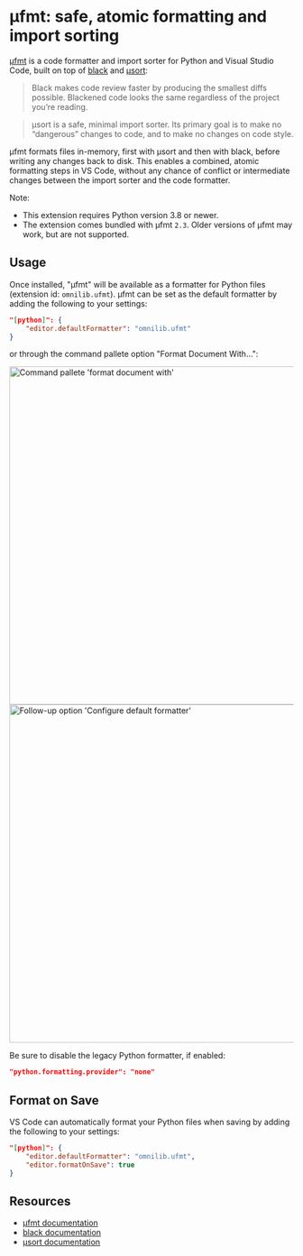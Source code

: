 # µfmt: safe, atomic formatting and import sorting

[µfmt][] is a code formatter and import sorter for Python and Visual Studio Code,
built on top of [black][] and [µsort][]:

> Black makes code review faster by producing the smallest diffs possible.
  Blackened code looks the same regardless of the project you’re reading.

> μsort is a safe, minimal import sorter. Its primary goal is to make no “dangerous”
  changes to code, and to make no changes on code style.

µfmt formats files in-memory, first with µsort and then with black, before
writing any changes back to disk. This enables a combined, atomic formatting steps in
VS Code, without any chance of conflict or intermediate changes between the import
sorter and the code formatter.

Note:

- This extension requires Python version 3.8 or newer.
- The extension comes bundled with µfmt `2.3`.
  Older versions of µfmt may work, but are not supported.

## Usage

Once installed, "µfmt" will be available as a formatter for Python files
(extension id: `omnilib.ufmt`).
µfmt can be set as the default formatter by adding the following to your settings:

```json
"[python]": {
    "editor.defaultFormatter": "omnilib.ufmt"
}
```

or through the command pallete option "Format Document With...":

<img alt="Command pallete 'format document with'" src="https://github.com/omnilib/vscode-ufmt/raw/main/enable-formatwith.png" width="600px" />

<img alt="Follow-up option 'Configure default formatter'" src="https://github.com/omnilib/vscode-ufmt/raw/main/enable-setdefault.png" width="600px" />

Be sure to disable the legacy Python formatter, if enabled:

```json
"python.formatting.provider": "none"
```

## Format on Save

VS Code can automatically format your Python files when saving by adding the following
to your settings:

```json
"[python]": {
    "editor.defaultFormatter": "omnilib.ufmt",
    "editor.formatOnSave": true
}
```

## Resources

- [µfmt documentation][µfmt]
- [black documentation][black]
- [µsort documentation][µsort]

[black]: https://black.rtfd.io
[µsort]: https://usort.rtfd.io
[µfmt]: https://ufmt.omnilib.dev